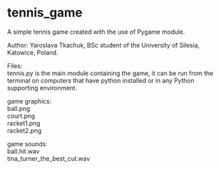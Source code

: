 # tennis_game
A simple tennis game created with the use of Pygame module.  
  
Author: Yaroslava Tkachuk, BSc student of the University of Silesia, Katowice, Poland.  

Files:  
tennis.py is the main module containing the game, it can be run from the terminal on computers that have python installed
or in any Python supporting environment.  
    
game graphics:  
ball.png      
court.png     
racket1.png  
racket2.png  
        
game sounds:  
ball.hit.wav  
tina_turner_the_best_cut.wav  
